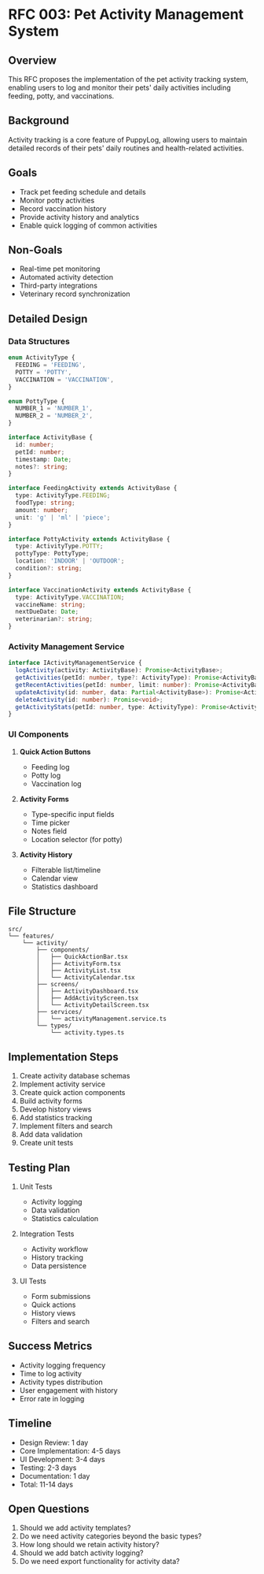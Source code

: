 # RFC 003: Pet Activity Management System

## Overview

This RFC proposes the implementation of the pet activity tracking system, enabling users to log and monitor their pets' daily activities including feeding, potty, and vaccinations.

## Background

Activity tracking is a core feature of PuppyLog, allowing users to maintain detailed records of their pets' daily routines and health-related activities.

## Goals

- Track pet feeding schedule and details
- Monitor potty activities
- Record vaccination history
- Provide activity history and analytics
- Enable quick logging of common activities

## Non-Goals

- Real-time pet monitoring
- Automated activity detection
- Third-party integrations
- Veterinary record synchronization

## Detailed Design

### Data Structures

```typescript
enum ActivityType {
  FEEDING = 'FEEDING',
  POTTY = 'POTTY',
  VACCINATION = 'VACCINATION',
}

enum PottyType {
  NUMBER_1 = 'NUMBER_1',
  NUMBER_2 = 'NUMBER_2',
}

interface ActivityBase {
  id: number;
  petId: number;
  timestamp: Date;
  notes?: string;
}

interface FeedingActivity extends ActivityBase {
  type: ActivityType.FEEDING;
  foodType: string;
  amount: number;
  unit: 'g' | 'ml' | 'piece';
}

interface PottyActivity extends ActivityBase {
  type: ActivityType.POTTY;
  pottyType: PottyType;
  location: 'INDOOR' | 'OUTDOOR';
  condition?: string;
}

interface VaccinationActivity extends ActivityBase {
  type: ActivityType.VACCINATION;
  vaccineName: string;
  nextDueDate: Date;
  veterinarian?: string;
}
```

### Activity Management Service

```typescript
interface IActivityManagementService {
  logActivity(activity: ActivityBase): Promise<ActivityBase>;
  getActivities(petId: number, type?: ActivityType): Promise<ActivityBase[]>;
  getRecentActivities(petId: number, limit: number): Promise<ActivityBase[]>;
  updateActivity(id: number, data: Partial<ActivityBase>): Promise<ActivityBase>;
  deleteActivity(id: number): Promise<void>;
  getActivityStats(petId: number, type: ActivityType): Promise<ActivityStats>;
}
```

### UI Components

1. **Quick Action Buttons**

   - Feeding log
   - Potty log
   - Vaccination log

2. **Activity Forms**

   - Type-specific input fields
   - Time picker
   - Notes field
   - Location selector (for potty)

3. **Activity History**
   - Filterable list/timeline
   - Calendar view
   - Statistics dashboard

## File Structure

```
src/
└── features/
    └── activity/
        ├── components/
        │   ├── QuickActionBar.tsx
        │   ├── ActivityForm.tsx
        │   ├── ActivityList.tsx
        │   └── ActivityCalendar.tsx
        ├── screens/
        │   ├── ActivityDashboard.tsx
        │   ├── AddActivityScreen.tsx
        │   └── ActivityDetailScreen.tsx
        ├── services/
        │   └── activityManagement.service.ts
        └── types/
            └── activity.types.ts
```

## Implementation Steps

1. Create activity database schemas
2. Implement activity service
3. Create quick action components
4. Build activity forms
5. Develop history views
6. Add statistics tracking
7. Implement filters and search
8. Add data validation
9. Create unit tests

## Testing Plan

1. Unit Tests

   - Activity logging
   - Data validation
   - Statistics calculation

2. Integration Tests

   - Activity workflow
   - History tracking
   - Data persistence

3. UI Tests
   - Form submissions
   - Quick actions
   - History views
   - Filters and search

## Success Metrics

- Activity logging frequency
- Time to log activity
- Activity types distribution
- User engagement with history
- Error rate in logging

## Timeline

- Design Review: 1 day
- Core Implementation: 4-5 days
- UI Development: 3-4 days
- Testing: 2-3 days
- Documentation: 1 day
- Total: 11-14 days

## Open Questions

1. Should we add activity templates?
2. Do we need activity categories beyond the basic types?
3. How long should we retain activity history?
4. Should we add batch activity logging?
5. Do we need export functionality for activity data?
